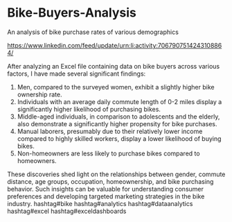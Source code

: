 # Bike-Buyers-Analysis
An analysis of bike purchase rates of various demographics

https://www.linkedin.com/feed/update/urn:li:activity:7067907514243108864/

After analyzing an Excel file containing data on bike buyers across various factors, I have made several significant findings:

1. Men, compared to the surveyed women, exhibit a slightly higher bike ownership rate.
2. Individuals with an average daily commute length of 0-2 miles display a significantly higher likelihood of purchasing bikes.
3. Middle-aged individuals, in comparison to adolescents and the elderly, also demonstrate a significantly higher propensity for bike 
purchases.
4. Manual laborers, presumably due to their relatively lower income compared to highly skilled workers, display a lower likelihood of buying bikes.
5. Non-homeowners are less likely to purchase bikes compared to homeowners.

These discoveries shed light on the relationships between gender, commute distance, age groups, occupation, homeownership, and bike purchasing behavior. Such insights can be valuable for understanding consumer preferences and developing targeted marketing strategies in the bike industry. hashtag#bike hashtag#analytics hashtag#dataanalytics hashtag#excel hashtag#exceldashboards 

